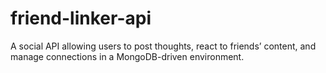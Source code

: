 # friend-linker-api
A social API allowing users to post thoughts, react to friends’ content, and manage connections in a MongoDB-driven environment.
